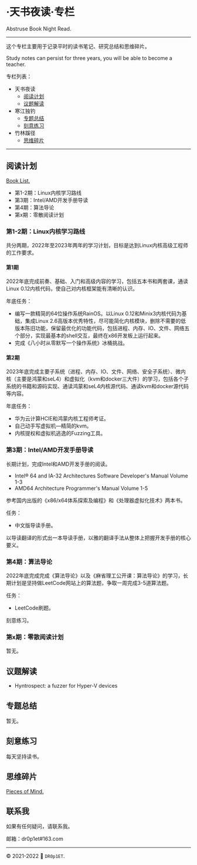 # ·天书夜读·专栏

Abstruse Book Night Read.

----

这个专栏主要用于记录平时的读书笔记、研究总结和思维碎片。

Study notes can persist for three years, you will be able to become a teacher.

专栏列表：

- 天书夜读
  - [阅读计划](./books/)
  - [议题解读](./topics/)
- 寒江独钓
  - [专题总结](./study/)
  - [刻意练习](./practice/)
- 竹林蹊径
  - [思维碎片](./pieces/)

----

## 阅读计划

[Book List.](./books/books_list.md)

- 第1-2期：Linux内核学习路线
- 第3期：Intel/AMD开发手册导读
- 第4期：算法导论
- 第x期：零散阅读计划

### 第1-2期：Linux内核学习路线

共分两期，2022年至2023年两年的学习计划，目标是达到Linux内核高级工程师的工作要求。

#### 第1期

2022年底完成前奏、基础、入门和高级内容的学习，包括五本书和两套课，通读Linux 0.12内核代码，使自己对内核框架能有清晰的认识。

年底任务：

- 编写一款精简的64位操作系统RainOS。以Linux 0.12和Minix3内核代码为基础，集成Linux 2.6高版本优秀特性，尽可能简化内核模块，删除不需要的低版本陈旧功能，保留最优化的功能代码，包括进程、内存、IO、文件、网络五个部分，实现最基本的shell交互，最终在x86开发板上运行起来。
- 完成《八小时从零默写一个操作系统》冰桶挑战。

#### 第2期

2023年底完成主要子系统（进程、内存、IO、文件、网络、安全子系统）、微内核（主要是鸿蒙和seL4）和虚拟化（kvm和docker三大件）的学习，包括各个子系统的书籍和源码实现、通读鸿蒙和seL4内核源代码、通读kvm和docker源代码等内容。

年底任务：

- 华为云计算HCIE和鸿蒙内核工程师考证。
- 自己动手写虚拟机—精简的kvm。
- 内核提权和虚拟机逃逸的Fuzzing工具。

### 第3期：Intel/AMD开发手册导读

长期计划，完成Intel和AMD开发手册的阅读。

- Intel® 64 and IA-32 Architectures Software Developer's Manual Volume 1-3
- AMD64 Architecture Programmer's Manual Volume 1-5

参考国内出版的《x86/x64体系探索及编程》和《处理器虚拟化技术》两本书。

任务：

- 中文版导读手册。

以导读翻译的形式出一本导读手册，以雅的翻译手法从整体上把握开发手册的核心要义。

### 第4期：算法导论

2022年底完成完成《算法导论》以及《麻省理工公开课：算法导论》的学习，长期计划是坚持做LeetCode网站上的算法题，争取一周完成3-5道算法题。

任务：

- LeetCode刷题。

刻意练习。

### 第x期：零散阅读计划

暂无。

## 议题解读

- Hyntrospect: a fuzzer for Hyper-V devices

## 专题总结

暂无。

## 刻意练习

每天坚持读书。

## 思维碎片

[Pieces of Mind.](./pieces/pieces_of_mind.md)

## 联系我

如果有任何疑问，请联系我。

邮箱：dr0p1et#163.com

---

:copyright: 2021-2022 :rocket: `DR0p1ET`.
